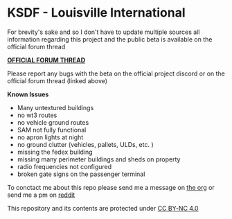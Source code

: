# KSDF - Louisville International

For brevity's sake and so I don't have to update multiple sources all information regarding this project and the public beta is available on the official forum thread

**[OFFICIAL FORUM THREAD](https://forums.x-plane.org/index.php?/forums/topic/167284-ksdf-louisville-international/&)**

Please report any bugs with the beta on the official project discord or on the official forum thread (linked above)

**Known Issues**
* Many untextured buildings
* no wt3 routes
* no vehicle ground routes
* SAM not fully functional
* no apron lights at night
* no ground clutter (vehicles, pallets, ULDs, etc. )
* missing the fedex building
* missing many perimeter buildings and sheds on property
* radio frequencies not configured
* broken gate signs on the passenger terminal

To conctact me about this repo please send me a message on [the org](https://forums.x-plane.org/index.php?/profile/534962-function86/) or send me a pm on [reddit](https://old.reddit.com/user/StableSystem/)

This repository and its contents are protected under [CC BY-NC 4.0](https://creativecommons.org/licenses/by-nc/4.0/)